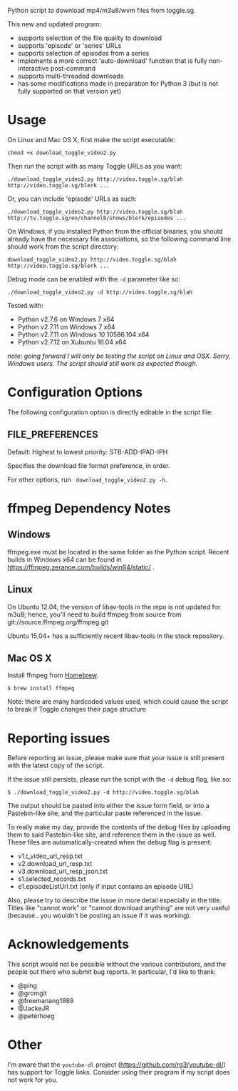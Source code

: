 Python script to download mp4/m3u8/wvm files from toggle.sg.

This new and updated program:
- supports selection of the file quality to download
- supports 'episode' or 'series' URLs
- supports selection of episodes from a series
- implements a more correct 'auto-download' function that is fully non-interactive post-command
- supports multi-threaded downloads
- has some modifications made in preparation for Python 3 (but is not fully supported on that version yet)

# Usage
On Linux and Mac OS X, first make the script executable:

`chmod +x download_toggle_video2.py`

Then run the script with as many Toggle URLs as you want:

`./download_toggle_video2.py http://video.toggle.sg/blah http://video.toggle.sg/blerk ...`

Or, you can include 'episode' URLs as such:

`./download_toggle_video2.py http://video.toggle.sg/blah http://tv.toggle.sg/en/channel8/shows/blerk/episodes ...`

On Windows, if you installed Python from the official binaries, you should already have the necessary file associations, so the following command line should work from the script directory:

`download_toggle_video2.py http://video.toggle.sg/blah http://video.toggle.sg/blerk ...`

Debug mode can be enabled with the ```-d``` parameter like so:

`./download_toggle_video2.py -d http://video.toggle.sg/blah`

Tested with:
- Python v2.7.6 on Windows 7 x64
- Python v2.7.11 on Windows 7 x64
- Python v2.7.11 on Windows 10 10586.104 x64
- Python v2.7.12 on Xubuntu 16.04 x64

*note: going forward I will only be testing the script on Linux and OSX. Sorry, Windows users. The script should still work as expected though.*

# Configuration Options

The following configuration option is directly editable in the script file:
## FILE_PREFERENCES
Default: Highest to lowest priority: STB-ADD-IPAD-IPH

Specifies the download file format preference, in order.


For other options, run ``` download_toggle_video2.py -h```.

# ffmpeg Dependency Notes
## Windows
ffmpeg.exe must be located in the same folder as the Python script. Recent builds in Windows x64 can be found in https://ffmpeg.zeranoe.com/builds/win64/static/ .

## Linux
On Ubuntu 12.04, the version of libav-tools in the repo is not updated for m3u8; hence, you'll need to build ffmpeg from source from git://source.ffmpeg.org/ffmpeg.git

Ubuntu 15.04+ has a sufficiently recent libav-tools in the stock repository.

## Mac OS X
Install ffmpeg from [Homebrew](https://brew.sh/).

```shell
$ brew install ffmpeg
```

Note: there are many hardcoded values used, which could cause the script to break if Toggle changes their page structure

# Reporting issues

Before reporting an issue, please make sure that your issue is still present with the latest copy of the script.

If the issue still persists, please run the script with the `-d` debug flag, like so:
```shell
$ ./download_toggle_video2.py -d http://video.toggle.sg/blah
```

The output should be pasted into either the issue form field, or into a Pastebin-like site, and the particular paste referenced in the issue.

To really make my day, provide the contents of the debug files by uploading them to said Pastebin-like site, and reference them in the issue as well. These files are automatically-created when the debug flag is present:
- v1.t_video_url_resp.txt
- v2.download_url_resp.txt
- v3.download_url_resp_json.txt
- s1.selected_records.txt
- e1.episodeListUrl.txt (only if input contains an episode URL)

Also, please try to describe the issue in more detail especially in the title. Titles like "cannot work" or "cannot download anything" are not very useful (because.. you wouldn't be posting an issue if it was working).

# Acknowledgements

This script would not be possible without the various contributors, and the people out there who submit bug reports. In particular, I'd like to thank:
- @ping
- @gromgit
- @freemanang1989
- @JackeJR
- @peterhoeg

# Other

I'm aware that the ```youtube-dl``` project (https://github.com/rg3/youtube-dl/) has support for Toggle links. Consider using their program if my script does not work for you.
